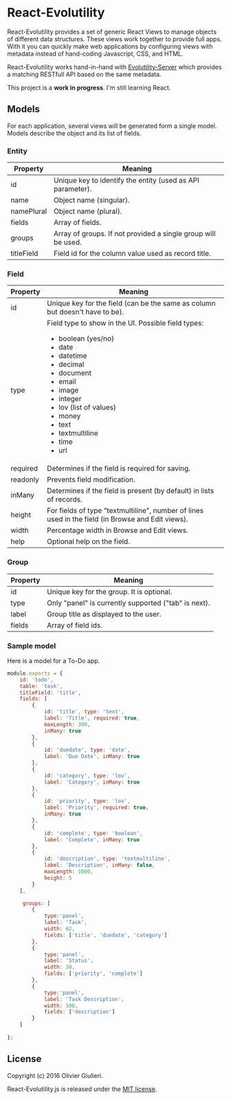 # React-Evolutility

React-Evolutility provides a set of generic React Views to manage objects of different data structures. These views work together to provide full apps. With it you can quickly make web applications by configuring views with metadata instead of hand-coding Javascript, CSS, and HTML.

React-Evolutility works hand-in-hand with [Evolutility-Server](https://github.com/evoluteur/evolutility-server) which provides a matching RESTfull API based on the same metadata.

This project is a **work in progress**. I'm still learning React.


## Models

For each application, several views will be generated form a single model. 
Models describe the object and its list of fields.

### Entity

| Property     | Meaning                                 |
|--------------|-----------------------------------------|
| id           | Unique key to identify the entity (used as API parameter). |
| name   | Object name (singular).  |
| namePlural   | Object name (plural).  |
| fields       | Array of fields.                        |
| groups       | Array of groups. If not provided a single group will be used.   |
| titleField    | Field id for the column value used as record title. |      


### Field

| Property     | Meaning                               |
|--------------|---------------------------------------|
| id           | Unique key for the field (can be the same as column but doesn't have to be). |
| type         | Field type to show in the UI. Possible field types: <ul><li>boolean (yes/no)</li><li>date</li><li>datetime</li><li>decimal</li><li>document</li><li>email</li><li>image</li><li>integer</li><li>lov (list of values)</li><li>money</li><li>text</li><li>textmultiline</li><li>time</li><li>url</li></ul> |
| required     | Determines if the field is required for saving.      |
| readonly     | Prevents field modification.          |                      
| inMany       | Determines if the field is present (by default) in lists of records. |                     
| height        | For fields of type "textmultiline", number of lines used in the field (in Browse and Edit views). |                 
| width        | Percentage width in Browse and Edit views. |
| help        | Optional help on the field. |

### Group

| Property     | Meaning                               |
|--------------|---------------------------------------|
| id           | Unique key for the group. It is optional.            |
| type         | Only "panel" is currently supported ("tab" is next).  |
| label        | Group title as displayed to the user.      |
| fields       | Array of field ids.                   |


### Sample model

Here is a model for a To-Do app.

```javascript
module.exports = {
    id: 'todo',
    table: 'task',
    titleField: 'title',
    fields: [
        {
            id: 'title', type: 'text', 
            label: 'Title', required: true,
            maxLength: 300,
            inMany: true
        },
        {
            id: 'duedate', type: 'date', 
            label: 'Due Date', inMany: true
        },
        {
            id: 'category', type: 'lov', 
            label: 'Category', inMany: true
        },
        {
            id: 'priority', type: 'lov', 
            label: 'Priority', required: true,
            inMany: true
        },
        {
            id: 'complete', type: 'boolean',
            label: 'Complete', inMany: true
        },
        {
            id: 'description', type: 'textmultiline', 
            label: 'Description', inMany: false,
            maxLength: 1000,
            height: 5        
        }
    ],

	 groups: [
	    {
	    	type:'panel', 
	    	label: 'Task', 
	    	width: 62,
	      	fields: ['title', 'duedate', 'category']
	    },
	    {
	    	type:'panel',
	    	label: 'Status', 
	    	width: 38,
	      	fields: ['priority', 'complete']
	    },
	    {
	    	type:'panel', 
	    	label: 'Task Description', 
	    	width: 100,
	      	fields: ['description']
	    }
	]
  
};

```

## License

Copyright (c) 2016 Olivier Giulieri.

React-Evolutility.js is released under the [MIT license](http://github.com/evoluteur/react-evolutility/raw/master/LICENSE.md).
